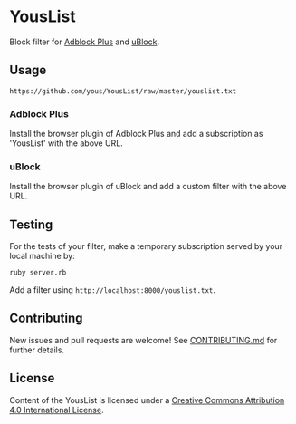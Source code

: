 # YousList

Block filter for [Adblock Plus][] and [uBlock][].

[Adblock Plus]: https://adblockplus.org/
[uBlock]: https://github.com/chrisaljoudi/uBlock

## Usage

```
https://github.com/yous/YousList/raw/master/youslist.txt
```

### Adblock Plus

Install the browser plugin of Adblock Plus and add a subscription as 'YousList' with the above URL.

### uBlock

Install the browser plugin of uBlock and add a custom filter with the above URL.

## Testing

For the tests of your filter, make a temporary subscription served by your local machine by:

``` sh
ruby server.rb
```

Add a filter using `http://localhost:8000/youslist.txt`.

## Contributing

New issues and pull requests are welcome! See [CONTRIBUTING.md](CONTRIBUTING.md) for further details.

## License

Content of the YousList is licensed under a [Creative Commons Attribution 4.0 International License](http://creativecommons.org/licenses/by/4.0/).
